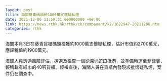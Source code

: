 ```yaml
---
layout: post
title: 海關葵青碼頭檢1000萬支懷疑私煙
date: 2021-12-06 11:59:31.000000000 +08:00
link: https://news.rthk.hk/rthk/ch/component/k2/1622947-20211206.htm
categories: rthk
---
```


海關本月3日在葵青貨櫃碼頭檢獲約1000萬支懷疑私煙，估計市值約2700萬元，應課稅值約1900萬元。 

海關人員透過風險評估，揀選及檢查一個從深圳蛇口抵港，並準備轉運至菲律賓、報稱載有紙巾的40呎貨櫃。經檢查後，海關人員在貨櫃內發現該批懷疑私煙，案件仍在調查中。

